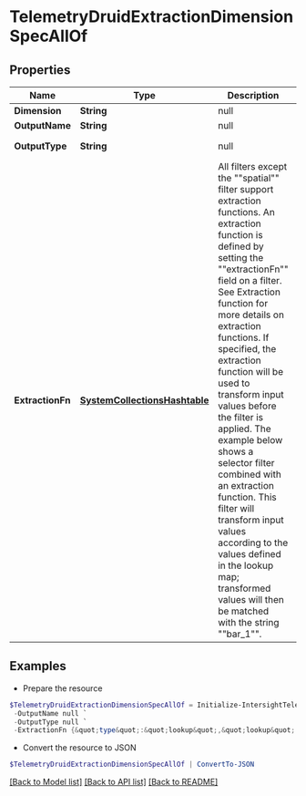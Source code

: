 # TelemetryDruidExtractionDimensionSpecAllOf
## Properties

Name | Type | Description | Notes
------------ | ------------- | ------------- | -------------
**Dimension** | **String** | null | 
**OutputName** | **String** | null | 
**OutputType** | **String** | null | [default to "STRING"]
**ExtractionFn** | [**SystemCollectionsHashtable**](.md) | All filters except the &quot;&quot;spatial&quot;&quot; filter support extraction functions. An extraction function is defined by setting the &quot;&quot;extractionFn&quot;&quot; field on a filter. See Extraction function for more details on extraction functions. If specified, the extraction function will be used to transform input values before the filter is applied. The example below shows a selector filter combined with an extraction function. This filter will transform input values according to the values defined in the lookup map; transformed values will then be matched with the string &quot;&quot;bar_1&quot;&quot;. | 

## Examples

- Prepare the resource
```powershell
$TelemetryDruidExtractionDimensionSpecAllOf = Initialize-IntersightTelemetryDruidExtractionDimensionSpecAllOf  -Dimension null `
 -OutputName null `
 -OutputType null `
 -ExtractionFn {&quot;type&quot;:&quot;lookup&quot;,&quot;lookup&quot;:{&quot;type&quot;:&quot;map&quot;,&quot;map&quot;:{&quot;product_1&quot;:&quot;bar_1&quot;,&quot;product_5&quot;:&quot;bar_1&quot;,&quot;product_3&quot;:&quot;bar_1&quot;}}}
```

- Convert the resource to JSON
```powershell
$TelemetryDruidExtractionDimensionSpecAllOf | ConvertTo-JSON
```

[[Back to Model list]](../README.md#documentation-for-models) [[Back to API list]](../README.md#documentation-for-api-endpoints) [[Back to README]](../README.md)


